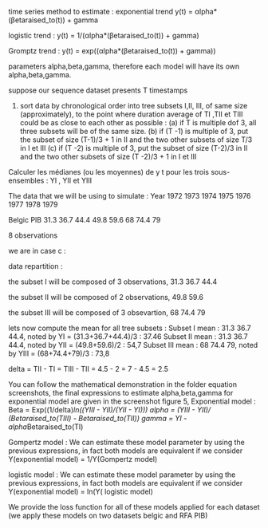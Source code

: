 time series method to estimate : 
exponential trend y(t) = αlpha*(βetaraised_to(t)) + gamma 

logistic trend : y(t) = 1/(αlpha*(βetaraised_to(t)) + gamma)

Gromptz trend : y(t) = exp((αlpha*(βetaraised_to(t)) + gamma)) 

parameters alpha,beta,gamma, therefore each model will have its own alpha,beta,gamma.

suppose our sequence dataset presents T timestamps
1) sort data by chronological order into tree subsets I,II, III, of same size (approximately), to the point where duration average of TI ,TII et TIII could be as close to each other as possible :
(a) if T is multiple dof 3, all three subsets will be of the same size.
(b) if (T -1) is multiple of 3, put the subset of size (T-1)/3 + 1 in
II and the two other subsets of size T/3 in I et III
(c) if (T -2) is multiple of 3, put the subset of size (T-2)/3 in
II and the two other subsets of size (T -2)/3 + 1 in I et III

Calculer les médianes (ou les moyennes) de y t pour les trois sous-
ensembles : YI , YII et YIII



The data that we will be using to simulate : 
Year 
1972
1973
1974
1975
1976
1977
1978
1979

Belgic PIB
31.3 
36.7
44.4
49.8
59.6
68
74.4
79

8 observations

we are in case c : 

data repartition : 

the subset I will be composed of 3 observations, 31.3 36.7 44.4 

the subset II will be composed of 2 observations, 49.8 59.6 

the subset III will be composed of 3 obsevartion, 68 74.4 79

lets now compute the mean for all tree subsets : 
Subset I mean : 31.3 36.7 44.4, noted by YI = (31.3+36.7+44.4)/3 : 37.46
Subset II mean : 31.3 36.7 44.4, noted by YII =  (49.8+59.6)/2 : 54,7
Subset III mean : 68 74.4 79, noted by YIII = (68+74.4+79)/3 : 73,8


delta = TII - TI = TIII - TII = 4.5 - 2 =   7 - 4.5 = 2.5

You can follow the mathematical demonstration in the folder equation screenshots, the final expressions to estimate alpha,beta,gamma for exponential model are given in the screenshot figure 5,
Exponential model : 
Beta = Exp((1/delta)*ln((YIII - YII)/(YII - YI)))
alpha = (YIII - YII)/ (Betaraised_to(TIII) - Betaraised_to(TII))
gamma = YI - alpha*Betaraised_to(TI)

Gompertz model : 
We can estimate these model parameter by using the previous expressions, in fact both models are equivalent if we consider Y(exponential model) = 1/Y(Gompertz model) 

logistic model : 
We can estimate these model parameter by using the previous expressions, in fact both models are equivalent if we consider Y(exponential model) = ln(Y( logistic model) 

We provide the loss function for all of these models applied for each dataset (we apply these models on two datasets belgic and RFA PIB)

